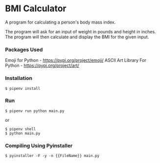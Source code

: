 # BMI Calculator

A program for calculating a person's body mass index.

The program will ask for an input of weight in pounds and height in inches. 
The program will then calculate and display the BMI for the given input.


### Packages Used

Emoji for Python - https://pypi.org/project/emoji/
ASCII Art Library For Python - https://pypi.org/project/art/

### Installation

    $ pipenv install

### Run

    $ pipenv run python main.py

or

    $ pipenv shell
    $ python main.py

### Compiling Using Pyinstaller

    $ pyinstaller -F -y -n {{FileName}} main.py
